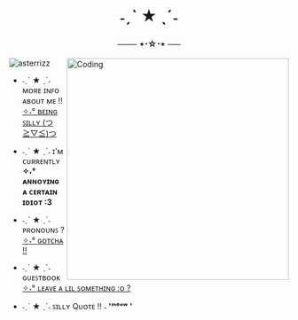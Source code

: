 <h1 align="center">˗ˏˋ ★ ˎˊ˗</h1>
<h3 align="center">─── ⋆⋅☆⋅⋆ ──</h3>
<img align="right" alt="Coding" width="400" src="https://i.pinimg.com/originals/b5/ff/ab/b5ffab63239c0f3627dc3a2fed9e8253.gif")
  
<p align="left"> <img src="https://komarev.com/ghpvc/?username=asterrizz&label=Profile%20views&color=0e75b6&style=flat" alt="asterrizz" /> </p>

- ˗ˏˋ ★ ˎˊ˗  ᴍᴏʀᴇ ɪɴꜰᴏ ᴀʙᴏᴜᴛ ᴍᴇ !! [✧˖° ʙᴇɪɴɢ ꜱɪʟʟʏ (つ≧▽≦)つ](https://dprodigy.carrd.co/)

- ˗ˏˋ ★ ˎˊ˗  ɪ’ᴍ ᴄᴜʀʀᴇɴᴛʟʏ **✧˖° ᴀɴɴᴏʏɪɴɢ ᴀ ᴄᴇʀᴛᴀɪɴ ɪᴅɪᴏᴛ :3**

- ˗ˏˋ ★ ˎˊ˗  ᴘʀᴏɴᴏᴜɴꜱ ? [✧˖° ɢᴏᴛᴄʜᴀ !!](https://en.pronouns.page/@Asterizzz)

- ˗ˏˋ ★ ˎˊ˗  ɢᴜᴇꜱᴛʙᴏᴏᴋ [✧˖° ʟᴇᴀᴠᴇ ᴀ ʟɪʟ ꜱᴏᴍᴇᴛʜɪɴɢ :ᴏ ?](https://asterr.123guestbook.com/)

- ˗ˏˋ ★ ˎˊ˗  ꜱɪʟʟʏ Qᴜᴏᴛᴇ !! **˗ 'ᵐᵉᵒʷ '**

<h3 align="left">
<p align="left">
</p>
